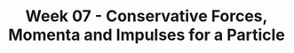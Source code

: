 ---
title: Week 07 - Conservative Forces, Momenta and Impulses for a Particle 
contents:
  - date: 2024-02-25
    items:
      - type: lecture
        topics:
          - Conservative forces
      - type: reading
        title: Conservative Forces and Potential Energy.
        description: reading
        link: "https://drive.google.com/file/d/1gYk3XRto8wQR271Au8lQIQ4N0agQuYaa/view?usp=drive_link"
  - date: 2024-02-27
    items:
      - type: lecture
        topics:
          - Review for Midterm 1

  - date: 2024-03-01
    items:
      - type: midterm

--- 